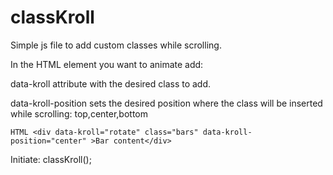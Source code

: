 # classKroll

Simple js file to add custom classes while scrolling.

In the HTML element you want to animate add:

data-kroll attribute with the desired class to add. 

data-kroll-position sets the desired position where the class will be inserted while scrolling: top,center,bottom

```HTML <div data-kroll="rotate" class="bars" data-kroll-position="center" >Bar content</div> ```

Initiate: classKroll();
